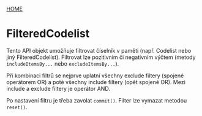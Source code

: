 [HOME](/index.md)

# FilteredCodelist

Tento API objekt umožňuje filtrovat číselník v paměti (např. Codelist nebo jiný FilteredCodelist). Filtrovat lze pozitivním či negativním výčtem (metody `includeItemsBy...` nebo `excludeItemsBy...`).

Při kombinaci filtrů se nejprve uplatní všechny exclude filtery (spojené operátorem OR) a poté všechny include filtery (opět spojené OR). Mezi include a exclude filtery je operátor AND.

Po nastavení filtru je třeba zavolat `commit()`. Filter lze vymazat metodou `reset()`.